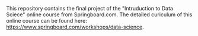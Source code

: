 This repository contains the final project of the "Intruduction to Data Sciece" online course from Springboard.com. The detailed curiculum of this online course can be found here: https://www.springboard.com/workshops/data-science.
